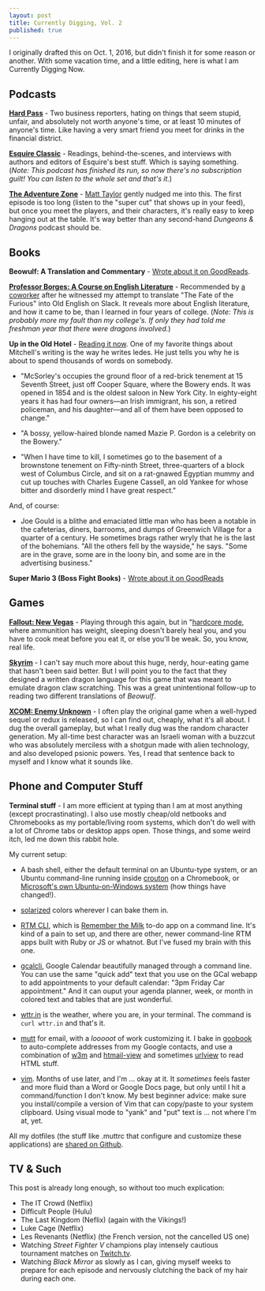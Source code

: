 ```yaml
---
layout: post
title: Currently Digging, Vol. 2
published: true 
---
```


I originally drafted this on Oct. 1, 2016, but didn't finish it for some reason or another. With some vacation time, and a little editing, here is what I am Currently Digging Now. 

## Podcasts

**[Hard Pass](http://acast.com/hardpass)** - Two business reporters, hating on things that seem stupid, unfair, and absolutely not worth anyone's time, or at least 10 minutes of anyone's time. Like having a very smart friend you meet for drinks in the financial district.

**[Esquire Classic](http://classic.esquire.com)** - Readings, behind-the-scenes, and interviews with authors and editors of Esquire's best stuff. Which is saying something. (_Note: This podcast has finished its run, so now there's no subscription guilt! You can listen to the whole set and that's it._)

**[The Adventure Zone](http://adventurezone.libsyn.com/podcast)** - [Matt Taylor](http://insertartisthere.tumblr.com) gently nudged me into this. The first episode is too long (listen to the "super cut" that shows up in your feed), but once you meet the players, and their characters, it's really easy to keep hanging out at the table. It's way better than any second-hand _Dungeons & Dragons_ podcast should be.

## Books

**Beowulf: A Translation and Commentary** - [Wrote about it on GoodReads](http://www.goodreads.com/review/show/1747743112?book_show_action=false&from_review_page=1).

**[Professor Borges: A Course on English Literature](https://www.amazon.com/gp/product/B00A58VGT6/ref=kinw_myk_ro_title)** - Recommended by [a coworker](https://twitter.com/tbarribeau) after he witnessed my attempt to translate "The Fate of the Furious" into Old English on Slack. It reveals more about English literature, and how it came to be, than I learned in four years of college. (_Note: This is probably more my fault than my college's. If only they had told me freshman year that there were dragons involved._)

**Up in the Old Hotel** - [Reading it now](https://www.goodreads.com/book/show/210783.Up_in_the_Old_Hotel). One of my favorite things about Mitchell's writing is the way he writes ledes. He just tells you why he is about to spend thousands of words on somebody.

+ "McSorley's occupies the ground floor of a red-brick tenement at 15 Seventh Street, just off Cooper Square, where the Bowery ends. It was opened in 1854 and is the oldest saloon in New York City. In eighty-eight years it has had four owners―an Irish immigrant, his son, a retired policeman, and his daughter―and all of them have been opposed to change."

+ "A bossy, yellow-haired blonde named Mazie P. Gordon is a celebrity on the Bowery."

+ "When I have time to kill, I sometimes go to the basement of a brownstone tenement on Fifty-ninth Street, three-quarters of a block west of Columbus Circle, and sit on a rat-gnawed Egyptian mummy and cut up touches with Charles Eugene Cassell, an old Yankee for whose bitter and disorderly mind I have great respect."

And, of course:

+ Joe Gould is a blithe and emaciated little man who has been a notable in the cafeterias, diners, barrooms, and dumps of Greenwich Village for a quarter of a century. He sometimes brags rather wryly that he is the last of the bohemians. "All the others fell by the wayside," he says. "Some are in the grave, some are in the loony bin, and some are in the advertising business." 

**Super Mario 3 (Boss Fight Books)** - [Wrote about it on GoodReads](https://www.goodreads.com/review/show/1749096627?book_show_action=false&from_review_page=1)

## Games

**[Fallout: New Vegas](https://en.wikipedia.org/wiki/Fallout:_New_Vegas)** - Playing through this again, but in "[hardcore mode](http://fallout.wikia.com/wiki/Hardcore_mode), where ammunition has weight, sleeping doesn't barely heal you, and you have to cook meat before you eat it, or else you'll be weak. So, you know, real life.

**[Skyrim](https://en.wikipedia.org/wiki/The_Elder_Scrolls_V:_Skyrim#Design)** - I can't say much more about this huge, nerdy, hour-eating game that hasn't been said better. But I will point you to the fact that they designed a written dragon language for this game that was meant to emulate dragon claw scratching. This was a great unintentional follow-up to reading two different translations of _Beowulf_.

**[XCOM: Enemy Unknown](http://www.metacritic.com/game/pc/xcom-enemy-unknown)** - I often play the original game when a well-hyped sequel or redux is released, so I can find out, cheaply, what it's all about. I dug the overall gameplay, but what I really dug was the random character generation. My all-time best character was an Israeli woman with a buzzcut who was absolutely merciless with a shotgun made with alien technology, and also developed psionic powers. Yes, I read that sentence back to myself and I know what it sounds like.

## Phone and Computer Stuff

**Terminal stuff** - I am more efficient at typing than I am at most anything (except procrastinating). I also use mostly cheap/old netbooks and Chromebooks as my portable/living room systems, which don't do well with a lot of Chrome tabs or desktop apps open. Those things, and some weird itch, led me down this rabbit hole.

My current setup:

+ A bash shell, either the default terminal on an Ubuntu-type system, or an Ubuntu command-line running inside [crouton](https://github.com/dnschneid/crouton/) on a Chromebook, or [Microsoft's own Ubuntu-on-Windows system](https://msdn.microsoft.com/en-us/commandline/wsl/about) (how things have changed!).

+ [solarized](http://ethanschoonover.com/solarized) colors wherever I can bake them in.

+ [RTM CLI](http://davidwaring.net/projects/rtm.html), which is [Remember the Milk](http://rememberthemilk.com) to-do app on a command line. It's kind of a pain to set up, and there are other, newer command-line RTM apps built with Ruby or JS or whatnot. But I've fused my brain with this one.

+ [gcalcli](https://github.com/insanum/gcalcli), Google Calendar beautifully managed through a command line. You can use the same "quick add" text that you use on the GCal webapp to add appointments to your default calendar: "3pm Friday Car appointment." And it can ouput your agenda planner, week, or month in colored text and tables that are just wonderful.

+ [wttr.in](http://wttr.in) is the weather, where you are, in your terminal. The command is `curl wttr.in` and that's it.

+ [mutt](http://www.mutt.org/) for email, with a _looooot_ of work customizing it. I bake in [goobook](https://gitlab.com/goobook/goobook) to auto-complete addresses from my Google contacts, and use a combination of [w3m](http://w3m.sourceforge.net/) and [htmail-view](https://github.com/liske/htmail-view) and sometimes [urlview](http://linuxcommand.org/man_pages/urlview1.html) to read HTML stuff.

+ [vim](http://www.vim.org/). Months of use later, and I'm ... okay at it. It _sometimes_ feels faster and more fluid than a Word or Google Docs page, but only until I hit a command/function I don't know. My best beginner advice: make sure you install/compile a version of Vim that can copy/paste to your system clipboard. Using visual mode to "yank" and "put" text is ... not where I'm at, yet.

All my dotfiles (the stuff like .muttrc that configure and customize these applications) are [shared on Github](https://github.com/kevinpurdy/dotfiles).

## TV & Such

This post is already long enough, so without too much explication:

+ The IT Crowd (Netflix)
+ Difficult People (Hulu)
+ The Last Kingdom (Neflix) (again with the Vikings!)
+ Luke Cage (Netflix)
+ Les Revenants (Netflix) (the French version, not the cancelled US one)
+ Watching _Street Fighter V_ champions play intensely cautious tournament matches on [Twitch.tv](http://twitch.tv).
+ Watching _Black Mirror_ as slowly as I can, giving myself weeks to prepare for each episode and nervously clutching the back of my hair during each one. 
